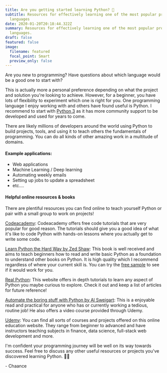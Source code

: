 ```yaml
---
title: Are you getting started learning Python? 🐍
subtitle: Resources for effectively learning one of the most popular programming
  languages
date: 2020-01-20T20:18:44.322Z
summary: Resources for effectively learning one of the most popular programming
  languages.
draft: false
featured: false
image:
  filename: featured
  focal_point: Smart
  preview_only: false
---
```

Are you new to programming? Have questions about which language would be a good one to start with?

This is actually more a personal preference depending on what the project and solution you're looking to achieve. However, for a beginner, you have lots of flexibility to experiment which one is right for you. One programming language I enjoy working with and others have found useful is Python. I recommend to start with [Python 3](https://www.python.org/downloads/) as it has more community support to be developed and used for years to come.

There are likely millions of developers around the world using Python to build projects, tools, and using it to teach others the fundamentals of programming. You can do all kinds of other amazing work in a multitude of domains.

#### Example applications:

- Web applications
- Machine Learning / Deep learning
- Automating weekly emails
- Setting up jobs to update a spreadsheet
- etc....

#### Helpful online resources & books

There are plentiful resources you can find online to teach yourself Python or pair with a small group to work on projects!

[Codeacademy](https://www.codecademy.com/learn/learn-python-3): Codeacademy offers free code tutorials that are very popular for good reason. The tutorials should give you a good idea of what it's like to code Python with hands-on lessons where you actually get to write some code.

[Learn Python the Hard Way by Zed Shaw](https://learncodethehardway.org/python/): This book is well received and aims to teach beginners how to read and write basic Python as a foundation to understand other books on Python. It is high quality which I recommend regardless of where your current skill is. You can try the [free sample](https://learnpythonthehardway.org/python3/) to see if it would work for you.

[Real Python](https://realpython.com/): This website offers in depth tutorials to learn any aspect of Python you maybe curious to explore. Check it out and keep a list of articles for future reference!

[Automate the boring stuff with Python by Al Sweigart](https://automatetheboringstuff.com/): This is a enjoyable read and practical for anyone who has or currently working a tedious, routine job! He also offers a video course provided through Udemy.

[Udemy](https://www.udemy.com/topic/python/free/): You can find all sorts of courses and projects offered on this online education website. They range from beginner to advanced and have instructors teaching subjects in finance, data science, full-stack web development and more.

I'm confident your programming journey will be well on its way towards success. Feel free to discuss any other useful resources or projects you've discovered learning Python. 👌🏾

\-  Chaance